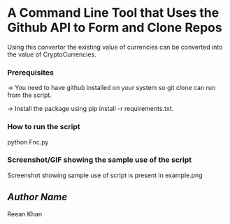 # A Command Line Tool that Uses the Github API to Form and Clone Repos
<!--Remove the below lines and add yours -->
Using this convertor the existing value of currencies can be converted into the value of CryptoCurrencies.

### Prerequisites
<!--Remove the below lines and add yours -->
-> You need to have github installed on your system so git clone can run from the script.

-> Install the package using pip install -r requirements.txt.
### How to run the script
<!--Remove the below lines and add yours -->
python Fnc.py

### Screenshot/GIF showing the sample use of the script
<!--Remove the below lines and add yours -->
Screenshot showing sample use of script is present in example.png

## *Author Name*
<!--Remove the below lines and add yours -->
Reean Khan